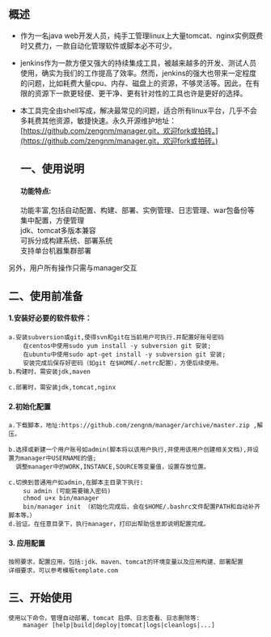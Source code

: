 ## 概述

* 作为一名java web开发人员，纯手工管理linux上大量tomcat、nginx实例既费时又费力，一款自动化管理软件或脚本必不可少。

* jenkins作为一款方便又强大的持续集成工具，被越来越多的开发、测试人员使用，确实为我们的工作提高了效率。然而，jenkins的强大也带来一定程度的问题，比如耗费大量cpu、内存、磁盘上的资源，不够灵活等。因此，在有限的资源下一款更轻便、更干净、更有针对性的工具也许是更好的选择。

* 本工具完全由shell写成，解决最常见的问题，适合所有linux平台，几乎不会多耗费其他资源，敏捷快速。永久开源维护地址：[https://github.com/zengnm/manager.git，欢迎fork或拍砖。](https://github.com/zengnm/manager.git，欢迎fork或拍砖。)

  ## 一、使用说明

  #### 功能特点:

  功能丰富,包括自动配置、构建、部署、实例管理、日志管理、war包备份等  
    集中配置，方便管理  
    jdk、tomcat多版本兼容  
    可拆分成构建系统、部署系统  
    支持单台机器集群部署

另外，用户所有操作只需与manager交互

## 二、使用前准备

#### 1.安装好必要的软件软件：

```
a.安装subversion或git,使得svn和git在当前用户可执行.并配置好账号密码
    在centos中使用sudo yum install -y subversion git 安装;
    在ubuntu中使用sudo apt-get install -y subversion git 安装;
    安装完成后保存好密码（如git 在$HOME/.netrc配置），方便后续使用。
b.构建时，需安装jdk,maven

c.部署时，需安装jdk,tomcat,nginx
```

#### 2.初始化配置

```
a.下载脚本，地址:https://github.com/zengnm/manager/archive/master.zip ,解压。

b.选择或新建一个用户账号如admin(脚本将以该用户执行,并使用该用户创建相关文档),并设置为manager中USERNAME的值;
  调整manager中的WORK,INSTANCE,SOURCE等变量值，设置存放位置。

c.切换到普通用户如admin,在脚本主目录下执行:
    su admin (可能需要输入密码)
    chmod u+x bin/manager
    bin/manager init （初始化完成后，会在$HOME/.bashrc文件配置PATH和自动补齐脚本等。）
d.验证。在任意目录下，执行manager，打印出帮助信息即说明配置完成。
```

#### 3. 应用配置

```
按照要求，配置应用，包括:jdk、maven、tomcat的环境变量以及应用构建、部署配置
详细要求，可以参考模板template.com
```

## 三、开始使用

```
使用以下命令，管理自动部署、tomcat 启停、日志查看、日志删除等:
    manager [help|build|deploy|tomcat|logs|cleanlogs|...]
```



